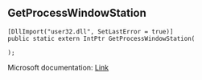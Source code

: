 ## GetProcessWindowStation

```
[DllImport("user32.dll", SetLastError = true)]
public static extern IntPtr GetProcessWindowStation(
   
);
```

Microsoft documentation: [Link](https://docs.microsoft.com/en-us/windows/win32/api/winuser/nf-winuser-getprocesswindowstation)

